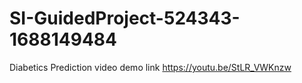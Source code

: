 # SI-GuidedProject-524343-1688149484
Diabetics Prediction
video demo link
https://youtu.be/StLR_VWKnzw

